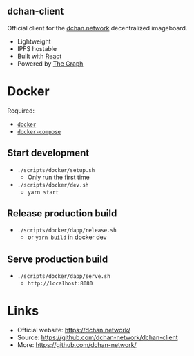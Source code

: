 dchan-client
-----
Official client for the [dchan.network](https://dchan.network) decentralized imageboard.

* Lightweight
* IPFS hostable
* Built with [React](https://reactjs.org/)
* Powered by [The Graph](https://thegraph.com)

# Docker
Required:
- [`docker`](https://docs.docker.com/engine/install/#server) 
- [`docker-compose`](https://docs.docker.com/compose/install/)

## Start development
- `./scripts/docker/setup.sh` 
  - Only run the first time
- `./scripts/docker/dev.sh`
  - `yarn start`

## Release production build
- `./scripts/docker/dapp/release.sh`
  - or `yarn build` in docker dev

## Serve production build
- `./scripts/docker/dapp/serve.sh`
  - `http://localhost:8080`

# Links
- Official website: https://dchan.network/
- Source: https://github.com/dchan-network/dchan-client
- More: https://github.com/dchan-network/
